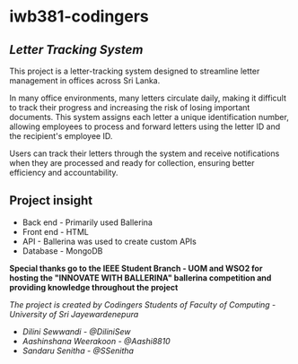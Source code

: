 # iwb381-codingers

## _Letter Tracking System_
This project is a letter-tracking system designed to streamline letter management in offices across Sri Lanka.
 
In many office environments, many letters circulate daily, making it difficult to track their progress and increasing the risk of losing important documents. This system assigns each letter a unique identification number, allowing employees to process and forward letters using the letter ID and the recipient's employee ID.

Users can track their letters through the system and receive notifications when they are processed and ready for collection, ensuring better efficiency and accountability.



## Project insight
- Back end  - Primarily used Ballerina
- Front end - HTML 
- API       - Ballerina was used to create custom APIs
- Database  - MongoDB



**Special thanks go to the IEEE Student Branch - UOM and WSO2 for hosting the "INNOVATE WITH BALLERINA" ballerina competition and providing knowledge throughout the project**

_The project is created by Codingers_
_Students of Faculty of Computing - University of Sri Jayewardenepura_

- _Dilini Sewwandi - @DiliniSew_
- _Aashinshana Weerakoon - @Aashi8810_
- _Sandaru Senitha - @SSenitha_
